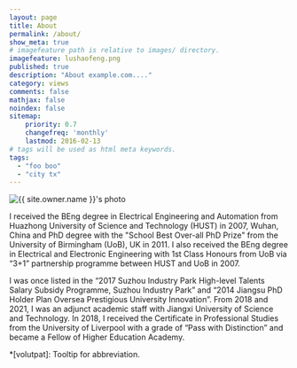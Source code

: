 ```yaml
---
layout: page
title: About
permalink: /about/
show_meta: true
# imagefeature path is relative to images/ directory.
imagefeature: lushaofeng.png
published: true
description: "About example.com...."
category: views
comments: false
mathjax: false
noindex: false
sitemap:
    priority: 0.7
    changefreq: 'monthly'
    lastmod: 2016-02-13
# tags will be used as html meta keywords.    
tags:
  - "foo boo"
  - "city tx"
---
```


<div class="post-author text-center">                       
            <img src="{{ site.urlimg }}{{ site.owner.avatar }}" alt="{{ site.owner.name }}'s photo" itemprop="image" class="post-avatar img-circle img-responsive"/> 
<span class="social-icons" style="padding-top: 10px; padding-bottom: 1px;">
<a href="{{ site.url }}/cv" title="Curriculum Vitae" class="social-icons"><i class="iconm iconm-profile" style="vertical-align: top;"></i></a>
<a href="{{ site.url }}/about/publications/" class="social-icons" title="Publications"><i class="iconm iconm-file-pdf"></i></a>
<a href="{{ site.owner.linkedin }}" class="social-icons" title="LinkedIn profile"><i class="iconm iconm-linkedin2"></i></a>
</span>
</div>

I received the BEng degree in Electrical Engineering and Automation from Huazhong University of Science and Technology (HUST) in 2007, Wuhan, China and PhD degree with the "School Best Over-all PhD Prize" from the University of Birmingham (UoB), UK in 2011. I also received the BEng degree in Electrical and Electronic Engineering with 1st Class Honours from UoB via “3+1” partnership programme between HUST and UoB in 2007.

I was once listed in the “2017 Suzhou Industry Park High-level Talents Salary Subsidy Programme, Suzhou Industry Park” and “2014 Jiangsu PhD Holder Plan Oversea Prestigious University Innovation”. From 2018 and 2021, I was an adjunct academic staff with Jiangxi University of Science and Technology. In 2018, I received the Certificate in Professional Studies from the University of Liverpool with a grade of “Pass with Distinction” and became a Fellow of Higher Education Academy.


*[volutpat]: Tooltip for abbreviation.

